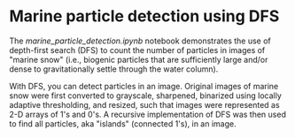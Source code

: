 <h1>Marine particle detection using DFS</h1>
<p>The <em>marine_particle_detection.ipynb</em> notebook demonstrates the use of depth-first search (DFS) to count the number of particles in images of "marine snow" (i.e., biogenic particles that are sufficiently large and/or dense to gravitationally settle through the water column).</p>
<p>With DFS, you can detect particles in an image. Original images of marine snow were first converted to grayscale, sharpened, binarized using locally adaptive thresholding, and resized, such that images were represented as 2-D arrays of 1's and 0's. A recursive implementation of DFS was then used to find all particles, aka "islands" (connected 1's), in an image.</p>
